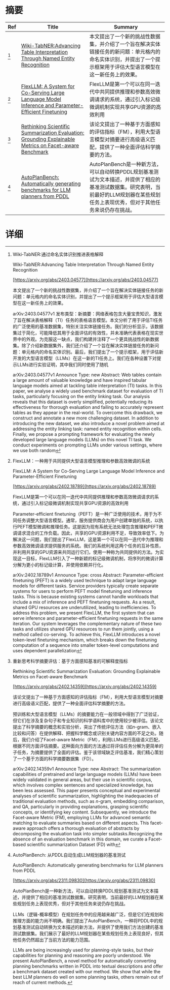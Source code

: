 # 摘要

| Ref | Title | Summary |
| --- | --- | --- |
| [^1] | [Wiki-TabNER:Advancing Table Interpretation Through Named Entity Recognition](https://arxiv.org/abs/2403.04577) | 本文提出了一个新的挑战性数据集，并介绍了一个旨在解决实体链接任务的新问题：单元格内的命名实体识别，并提出了一个提示框架用于评估大型语言模型在这一新任务上的效果。 |
| [^2] | [FlexLLM: A System for Co-Serving Large Language Model Inference and Parameter-Efficient Finetuning](https://arxiv.org/abs/2402.18789) | FlexLLM是第一个可以在同一迭代中共同提供推理和参数高效微调请求的系统，通过引入标记级微调机制实现共享GPU资源的高效利用 |
| [^3] | [Rethinking Scientific Summarization Evaluation: Grounding Explainable Metrics on Facet-aware Benchmark](https://arxiv.org/abs/2402.14359) | 该论文提出了一种基于方面感知的评估指标（FM），利用大型语言模型对摘要进行高级语义匹配，提供了一种全面评估科学摘要的方法。 |
| [^4] | [AutoPlanBench: Automatically generating benchmarks for LLM planners from PDDL](https://arxiv.org/abs/2311.09830) | AutoPlanBench是一种新方法，可以自动转换PDDL规划基准测试为文本描述，并提供了相应的基准测试数据集。研究表明，当前最好的LLM规划器在某些规划任务上表现优秀，但对于其他任务来说仍存在挑战。 |

# 详细

[^1]: Wiki-TabNER:通过命名实体识别推进表格解释

    Wiki-TabNER:Advancing Table Interpretation Through Named Entity Recognition

    [https://arxiv.org/abs/2403.04577](https://arxiv.org/abs/2403.04577)

    本文提出了一个新的挑战性数据集，并介绍了一个旨在解决实体链接任务的新问题：单元格内的命名实体识别，并提出了一个提示框架用于评估大型语言模型在这一新任务上的效果。

    

    arXiv:2403.04577v1 发布类型：新摘要：网络表格包含大量宝贵知识，激发了旨在解决表格解释（TI）任务的表格语言模型。本文分析了用于评估TI任务的广泛使用的基准数据集，特别关注实体链接任务。我们的分析显示，该数据集过于简化，可能降低其用于全面评估的有效性，并未准确代表表格在现实世界中的外观。为克服这一缺点，我们构建并注释了一个更具挑战性的新数据集。除了介绍新数据集外，我们还介绍了一个旨在解决实体链接任务的新问题：单元格内的命名实体识别。最后，我们提出了一个提示框架，用于评估新开发的大型语言模型（LLMs）在这一新的TI任务上。我们在各种设置下对提示LLMs进行实验证明，其中我们同时使用了随机

    arXiv:2403.04577v1 Announce Type: new  Abstract: Web tables contain a large amount of valuable knowledge and have inspired tabular language models aimed at tackling table interpretation (TI) tasks. In this paper, we analyse a widely used benchmark dataset for evaluation of TI tasks, particularly focusing on the entity linking task. Our analysis reveals that this dataset is overly simplified, potentially reducing its effectiveness for thorough evaluation and failing to accurately represent tables as they appear in the real-world. To overcome this drawback, we construct and annotate a new more challenging dataset. In addition to introducing the new dataset, we also introduce a novel problem aimed at addressing the entity linking task: named entity recognition within cells. Finally, we propose a prompting framework for evaluating the newly developed large language models (LLMs) on this novel TI task. We conduct experiments on prompting LLMs under various settings, where we use both random
    
[^2]: FlexLLM：一种用于共同提供大型语言模型推理和参数高效微调的系统

    FlexLLM: A System for Co-Serving Large Language Model Inference and Parameter-Efficient Finetuning

    [https://arxiv.org/abs/2402.18789](https://arxiv.org/abs/2402.18789)

    FlexLLM是第一个可以在同一迭代中共同提供推理和参数高效微调请求的系统，通过引入标记级微调机制实现共享GPU资源的高效利用

    

    Parameter-efficient finetuning（PEFT）是一种广泛使用的技术，用于为不同任务调整大型语言模型。通常，服务提供商会为用户创建单独的系统，以执行PEFT模型微调和推理任务。这是因为现有系统无法处理包含推理和PEFT微调请求混合的工作负载。因此，共享的GPU资源利用不足，导致效率低下。为解决这一问题，我们提出了FlexLLM，这是第一个可以在同一迭代中为推理和参数高效微调请求提供服务的系统。我们的系统利用这两个任务的互补性质，并利用共享的GPU资源来共同运行它们，使用一种称为共同提供的方法。为实现这一目标，FlexLLM引入了一种新颖的标记级微调机制，将序列的微调计算分解为更小的标记级计算，并使用依赖并行化。

    arXiv:2402.18789v1 Announce Type: cross  Abstract: Parameter-efficient finetuning (PEFT) is a widely used technique to adapt large language models for different tasks. Service providers typically create separate systems for users to perform PEFT model finetuning and inference tasks. This is because existing systems cannot handle workloads that include a mix of inference and PEFT finetuning requests. As a result, shared GPU resources are underutilized, leading to inefficiencies. To address this problem, we present FlexLLM, the first system that can serve inference and parameter-efficient finetuning requests in the same iteration. Our system leverages the complementary nature of these two tasks and utilizes shared GPU resources to run them jointly, using a method called co-serving. To achieve this, FlexLLM introduces a novel token-level finetuning mechanism, which breaks down the finetuning computation of a sequence into smaller token-level computations and uses dependent parallelization
    
[^3]: 重新思考科学摘要评估：基于方面感知基准的可解释度指标

    Rethinking Scientific Summarization Evaluation: Grounding Explainable Metrics on Facet-aware Benchmark

    [https://arxiv.org/abs/2402.14359](https://arxiv.org/abs/2402.14359)

    该论文提出了一种基于方面感知的评估指标（FM），利用大型语言模型对摘要进行高级语义匹配，提供了一种全面评估科学摘要的方法。

    

    预训练和大型语言模型（LLMs）的摘要能力在一般领域中得到了广泛验证，但它们在涉及复杂句子和专业知识的科学语料库中的使用较少被评估。该论文提出了科学摘要的概念和实验分析，突出了传统评估方法（如$n$-gram、嵌入比较和问答）在提供解释、把握科学概念或识别关键内容方面的不足之处。随后，我们介绍了Facet-aware Metric（FM），利用LLMs进行高级语义匹配，根据不同方面评估摘要。这种面向方面的方法通过将评估任务分解为更简单的子任务，为摘要提供了全面的评估。鉴于该领域缺乏评估基准，我们精心策划了一个基于方面的科学摘要数据集（FD）。

    arXiv:2402.14359v1 Announce Type: new  Abstract: The summarization capabilities of pretrained and large language models (LLMs) have been widely validated in general areas, but their use in scientific corpus, which involves complex sentences and specialized knowledge, has been less assessed. This paper presents conceptual and experimental analyses of scientific summarization, highlighting the inadequacies of traditional evaluation methods, such as $n$-gram, embedding comparison, and QA, particularly in providing explanations, grasping scientific concepts, or identifying key content. Subsequently, we introduce the Facet-aware Metric (FM), employing LLMs for advanced semantic matching to evaluate summaries based on different aspects. This facet-aware approach offers a thorough evaluation of abstracts by decomposing the evaluation task into simpler subtasks.Recognizing the absence of an evaluation benchmark in this domain, we curate a Facet-based scientific summarization Dataset (FD) with 
    
[^4]: AutoPlanBench: 从PDDL自动生成LLM规划器的基准测试

    AutoPlanBench: Automatically generating benchmarks for LLM planners from PDDL

    [https://arxiv.org/abs/2311.09830](https://arxiv.org/abs/2311.09830)

    AutoPlanBench是一种新方法，可以自动转换PDDL规划基准测试为文本描述，并提供了相应的基准测试数据集。研究表明，当前最好的LLM规划器在某些规划任务上表现优秀，但对于其他任务来说仍存在挑战。

    

    LLMs（逻辑-概率模型）在规划任务中的应用越来越广泛，但是它们在规划和推理方面的能力尚不明确。我们提出了AutoPlanBench，一种将PDDL中的规划基准测试自动转换为文本描述的新方法，并提供了使用我们方法创建的基准测试数据集。我们展示了最好的LLM规划器在某些规划任务上表现良好，但其他任务仍然超出了当前方法的能力范围。

    LLMs are being increasingly used for planning-style tasks, but their capabilities for planning and reasoning are poorly understood. We present AutoPlanBench, a novel method for automatically converting planning benchmarks written in PDDL into textual descriptions and offer a benchmark dataset created with our method. We show that while the best LLM planners do well on some planning tasks, others remain out of reach of current methods.
    

